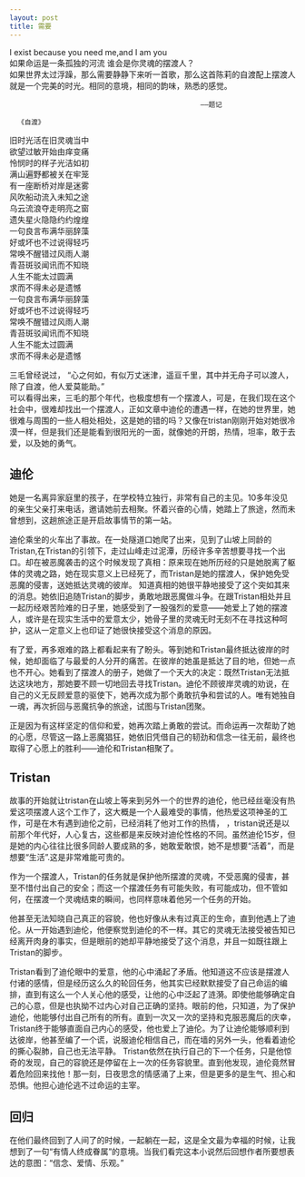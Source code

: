```yaml
---
layout: post
title: 需要
---
```



I exist because you need me,and I am you  
如果命运是一条孤独的河流 谁会是你灵魂的摆渡人？  
如果世界太过浮躁，那么需要静静下来听一首歌，那么这首陈莉的自渡配上摆渡人就是一个完美的时光。相同的意境，相同的韵味，熟悉的感觉。  

                                                   ——题记  
                                                   
      《自渡》  
      
旧时光活在旧灵魂当中  
欲望过敏开始由痒变痛  
怜悯时的样子光洁如初  
满山遍野都被关在牢笼  
有一座断桥对岸是迷雾  
风吹船动流入未知之途  
乌云流浪夺走明亮之窗  
遗失星火隐隐约约煌煌  
一句良言布满华丽辞藻  
好或坏也不过说得轻巧  
常唤不醒错过风雨人潮  
青苔斑驳闻讯而不知晓  
人生不能太过圆满  
求而不得未必是遗憾  
一句良言布满华丽辞藻  
好或坏也不过说得轻巧  
常唤不醒错过风雨人潮  
青苔斑驳闻讯而不知晓  
人生不能太过圆满  
求而不得未必是遗憾  

三毛曾经说过， “心之何如，有似万丈迷津，遥亘千里，其中并无舟子可以渡人，除了自渡，他人爱莫能助。”  
可以看得出来，三毛的那个年代，也极度想有一个摆渡人，可是，在我们现在这个社会中，很难却找出一个摆渡人，正如文章中迪伦的遭遇一样，在她的世界里，她很难与周围的一些人相处相处，这是她的错的吗？又像在tristan刚刚开始对她很冷漠一样，但是我们还是能看到很阳光的一面，就像她的开朗，热情，坦率，敢于去爱，以及她的勇气。

##  迪伦  

她是一名离异家庭里的孩子，在学校特立独行，非常有自己的主见。10多年没见的亲生父亲打来电话，邀请她前去相聚。怀着兴奋的心情，她踏上了旅途，然而未曾想到，这趟旅途正是开启故事情节的第一站。  

迪伦乘坐的火车出了事故。在一处隧道口她爬了出来，见到了山坡上同龄的Tristan,在Tristan的引领下，走过山峰走过泥潭，历经许多辛苦想要寻找一个出口。却在被恶魔袭击的这个时候发现了真相：原来现在她所历经的只是她脱离了躯体的灵魂之路，她在现实意义上已经死了，而Tristan是她的摆渡人，保护她免受恶魔的侵害，送她抵达灵魂的彼岸。
知道真相的她很平静地接受了这个突如其来的消息。她依旧追随Tristan的脚步，勇敢地跟恶魔做斗争。在跟Tristan相处并且一起历经艰苦险难的日子里，她感受到了一股强烈的爱意——她爱上了她的摆渡人，或许是在现实生活中的爱意太少，她骨子里的灵魂无时无刻不在寻找这种呵护，这从一定意义上也印证了她很快接受这个消息的原因。  

有了爱，再多艰难的路上都看起来有了盼头。等到她和Tristan最终抵达彼岸的时候，她却面临了与最爱的人分开的痛苦。在彼岸的她虽是抵达了目的地，但她一点也不开心。她看到了摆渡人的册子，她做了一个天大的决定：既然Tristan无法抵达这块地方，那她要不顾一切地回去寻找Tristan。迪伦不顾彼岸灵魂的劝说，在自己的义无反顾爱意的驱使下，她再次成为那个勇敢抗争和尝试的人。唯有她独自一魂，再次折回与恶魔抗争的旅途，试图与Tristan团聚。  

正是因为有这样坚定的信仰和爱，她再次踏上勇敢的尝试。而命运再一次帮助了她的心愿，尽管这一路上恶魔猖狂，她依旧凭借自己的韧劲和信念一往无前，最终也取得了心愿上的胜利——迪伦和Tristan相聚了。

## Tristan  

故事的开始就让tristan在山坡上等来到另外一个的世界的迪伦，他已经丝毫没有热爱这项摆渡人这个工作了，这大概是一个人最难受的事情，他热爱这项神圣的工作，可是在木有遇到迪伦之前，已经消耗了他对工作的热情，
，tristan说还是以前那个年代好，人心复古，这些都是来反映对迪伦性格的不同。虽然迪伦15岁，但是她的内心往往比很多同龄人要成熟的多，她敢爱敢恨，她不是想要“活着”，而是想要“生活”.这是非常难能可贵的。  

作为一个摆渡人，Tristan的任务就是保护他所摆渡的灵魂，不受恶魔的侵害，甚至不惜付出自己的安全；而这一个摆渡任务有可能失败，有可能成功，但不管如何，在摆渡一个灵魂结束的瞬间，也同样意味着他另一个任务的开始。  

他甚至无法知晓自己真正的容貌，他也好像从未有过真正的生命，直到他遇上了迪伦。从一开始遇到迪伦，他便察觉到迪伦的不一样。其它的灵魂无法接受被告知已经离开肉身的事实，但是眼前的她却平静地接受了这个消息，并且一如既往跟上Tristan的脚步。  

Tristan看到了迪伦眼中的爱意，他的心中涌起了矛盾。他知道这不应该是摆渡人付诸的感情，但是经历这么久的轮回任务，他其实已经默默接受了自己命运的编排，直到有这么一个人关心他的感受，让他的心中泛起了涟漪。即使他能够确定自己的心意，但是也执拗不过内心对自己正确的坚持。眼前的他，只知道，为了保护迪伦，他能够付出自己所有的所有。直到一次又一次的坚持和克服恶魔后的庆幸，Tristan终于能够直面自己内心的感受，他也爱上了迪伦。为了让迪伦能够顺利到达彼岸，他甚至编了一个谎，说服迪伦相信自己，而在墙的另外一头，他看着迪伦的撕心裂肺，自己也无法平静。
Tristan依然在执行自己的下一个任务，只是他惊奇的发现，自己的容貌还是停留在上一次的任务容貌里。直到他发现，迪伦竟然冒着危险回来找他！那一刻，日夜思念的情感涌了上来，但是更多的是生气、担心和恐惧。他担心迪伦逃不过命运的主宰。

## 回归  

在他们最终回到了人间了的时候，一起躺在一起，这是全文最为幸福的时候，让我想到了一句“有情人终成眷属”的意境。当我们看完这本小说然后回想作者所要想表达的意图：“信念、爱情、乐观。”
